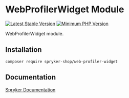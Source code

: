 # WebProfilerWidget Module
[![Latest Stable Version](https://poser.pugx.org/spryker-shop/web-profiler-widget/v/stable.svg)](https://packagist.org/packages/spryker-shop/web-profiler-widget)
[![Minimum PHP Version](https://img.shields.io/badge/php-%3E%3D%207.4-8892BF.svg)](https://php.net/)

WebProfilerWidget module.

## Installation

```
composer require spryker-shop/web-profiler-widget
```

## Documentation

[Spryker Documentation](https://docs.spryker.com)
